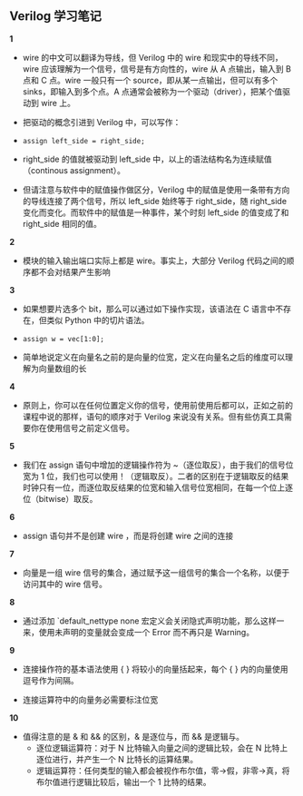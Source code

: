 ## Verilog 学习笔记

**1**

+ wire 的中文可以翻译为导线，但 Verilog 中的 wire 和现实中的导线不同，wire 应该理解为一个信号，信号是有方向性的，wire 从 A 点输出，输入到 B 点和 C 点。wire 一般只有一个 source，即从某一点输出，但可以有多个 sinks，即输入到多个点。A 点通常会被称为一个驱动（driver），把某个值驱动到 wire 上。

+ 把驱动的概念引进到 Verilog 中，可以写作：

+ `assign left_side = right_side;`

+ right_side 的值就被驱动到 left_side 中，以上的语法结构名为连续赋值（continous assignment）。

+ 但请注意与软件中的赋值操作做区分，Verilog 中的赋值是使用一条带有方向的导线连接了两个信号，所以 left_side 始终等于 right_side，随 right_side 变化而变化。而软件中的赋值是一种事件，某个时刻 left_side 的值变成了和 right_side 相同的值。

**2**

+ 模块的输入输出端口实际上都是 wire。事实上，大部分 Verilog 代码之间的顺序都不会对结果产生影响

**3**

+ 如果想要片选多个 bit，那么可以通过如下操作实现，该语法在 C 语言中不存在，但类似 Python 中的切片语法。

+ `assign w = vec[1:0]; `

+ 简单地说定义在向量名之前的是向量的位宽，定义在向量名之后的维度可以理解为向量数组的长

**4**

+ 原则上，你可以在任何位置定义你的信号，使用前使用后都可以，正如之前的课程中说的那样，语句的顺序对于 Verilog 来说没有关系。但有些仿真工具需要你在使用信号之前定义信号。

**5**

+ 我们在 assign 语句中增加的逻辑操作符为 ~（逐位取反），由于我们的信号位宽为 1 位，我们也可以使用！（逻辑取反）。二者的区别在于逻辑取反的结果时钟只有一位，而逐位取反结果的位宽和输入信号位宽相同，在每一个位上逐位（bitwise）取反。

**6**

- assign 语句并不是创建 wire ，而是将创建 wire 之间的连接

**7**

- 向量是一组 wire 信号的集合，通过赋予这一组信号的集合一个名称，以便于访问其中的 wire 信号。

**8** 

- 通过添加 `default_nettype none 宏定义会关闭隐式声明功能，那么这样一来，使用未声明的变量就会变成一个 Error 而不再只是 Warning。

**9**

- 连接操作符的基本语法使用 { } 将较小的向量括起来，每个 { } 内的向量使用逗号作为间隔。

- 连接运算符中的向量务必需要标注位宽

**10**

- 值得注意的是 & 和 && 的区别，& 是逐位与，而 && 是逻辑与。
  - 逐位逻辑运算符：对于 N 比特输入向量之间的逻辑比较，会在 N 比特上逐位进行，并产生一个 N 比特长的运算结果。
  - 逻辑运算符：任何类型的输入都会被视作布尔值，零->假，非零->真，将布尔值进行逻辑比较后，输出一个 1 比特的结果。